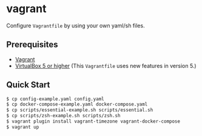 # vagrant

Configure `Vagrantfile` by using your own yaml/sh files.

## Prerequisites

* [Vagrant](https://www.vagrantup.com/)
* [VirtualBox 5 or higher](https://www.virtualbox.org/) (This `Vagrantfile` uses new features in version 5.)

## Quick Start

```bash
$ cp config-example.yaml config.yaml
$ cp docker-compose-example.yaml docker-compose.yaml
$ cp scripts/essential-example.sh scripts/essential.sh
$ cp scripts/zsh-example.sh scripts/zsh.sh
$ vagrant plugin install vagrant-timezone vagrant-docker-compose
$ vagrant up
```
